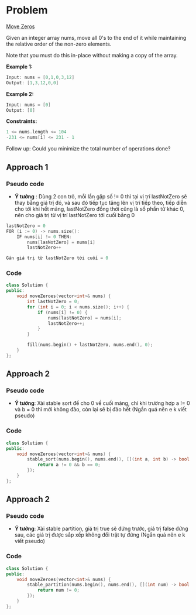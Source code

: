 # Problem
[Move Zeros](https://leetcode.com/problems/move-zeroes/)

Given an integer array nums, move all 0's to the end of it while maintaining the relative order of the non-zero elements.

Note that you must do this in-place without making a copy of the array.

 

**Example 1:**
```cpp
Input: nums = [0,1,0,3,12]
Output: [1,3,12,0,0]
```
**Example 2:**
```cpp
Input: nums = [0]
Output: [0]
```

**Constraints:**
```cpp
1 <= nums.length <= 104
-231 <= nums[i] <= 231 - 1
```

Follow up: Could you minimize the total number of operations done?

## Approach 1
### Pseudo code
- **Ý tưởng** : Dùng 2 con trỏ, mỗi lần gặp số != 0 thì tại vị trí lastNotZero sẽ thay bằng giá trị đó, và sau đó tiếp tục tăng lên vị trí tiếp theo, tiếp diễn cho tới khi hết mảng, lastNotZero đồng thời cũng là số phần tử khác 0, nên cho giá trị từ vị trí lastNotZero tới cuối bằng 0
```cpp
lastNotZero = 0
FOR (i := 0) -> nums.size():
    IF nums[i] != 0 THEN:
        nums[lasNotZero] = nums[i]
        lastNotZero++

Gán giá trị từ lastNotZero tới cuối = 0
```
### Code
```cpp
class Solution {
public:
    void moveZeroes(vector<int>& nums) {
        int lastNotZero = 0;
        for (int i = 0; i < nums.size(); i++) {
            if (nums[i] != 0) {
                nums[lastNotZero] = nums[i];
                lastNotZero++;
            }
        }

        fill(nums.begin() + lastNotZero, nums.end(), 0);
    }
};
```
## Approach 2
### Pseudo code
- **Ý tưởng**: Xài stable sort để cho 0 về cuối mảng, chỉ khi trường hợp a != 0 và b = 0 thì mới không đảo, còn lại sẽ bị đảo hết (Ngắn quá nên e k viết pseudo)
### Code
```cpp
class Solution {
public:
    void moveZeroes(vector<int>& nums) {
        stable_sort(nums.begin(), nums.end(), [](int a, int b) -> bool {
            return a != 0 && b == 0;
        });
    }
};
```
## Approach 2
### Pseudo code

- **Ý tưởng**: Xài stable partition, giá trị true sẽ đứng trước, giá trị false đứng sau, các giá trị được sắp xếp không đổi trật tự đứng (Ngắn quá nên e k viết pseudo)

### Code
```cpp
class Solution {
public:
    void moveZeroes(vector<int>& nums) {
        stable_partition(nums.begin(), nums.end(), [](int num) -> bool {
            return num != 0;
        });
    }
};
```
